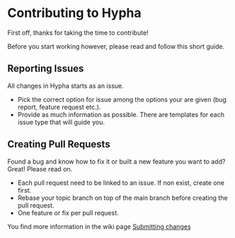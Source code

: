 # Contributing to Hypha

First off, thanks for taking the time to contribute!

Before you start working however, please read and follow this short guide.


## Reporting Issues

All changes in Hypha starts as an issue.

- Pick the correct option for issue among the options your are given (bug report, feature request etc.).
- Provide as much information as possible. There are templates for each issue type that will guide you.


## Creating Pull Requests

Found a bug and know how to fix it or built a new feature you want to add? Great! Please read on.

- Each pull request need to be linked to an issue. If non exist, create one first.
- Rebase your topic branch on top of the main branch before creating the pull
 request.
- One feature or fix per pull request.

You find more information in the wiki page [Submitting changes](https://github.com/HyphaApp/hypha/wiki/Submitting-changes)
